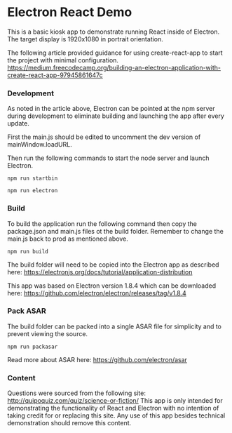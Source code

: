 # Electron React Demo

This is a basic kiosk app to demonstrate running React inside of Electron. The target display is 1920x1080 in portrait orientation.

The following article provided guidance for using create-react-app to start the project with minimal configuration.
https://medium.freecodecamp.org/building-an-electron-application-with-create-react-app-97945861647c


### Development
As noted in the article above, Electron can be pointed at the npm server during development to eliminate building and launching the app after every update.

First the main.js should be edited to uncomment the dev version of mainWindow.loadURL.

Then run the following commands to start the node server and launch Electron.

`npm run startbin`

`npm run electron`


### Build
To build the application run the following command then copy the package.json and main.js files ot the build folder. Remember to change the main.js back to prod as mentioned above. 

`npm run build`

The build folder will need to be copied into the Electron app as described here:
https://electronjs.org/docs/tutorial/application-distribution

This app was based on Electron version 1.8.4 which can be downloaded here:
https://github.com/electron/electron/releases/tag/v1.8.4

### Pack ASAR
The build folder can be packed into a single ASAR file for simplicity and to prevent viewing the source.

`npm run packasar`


Read more about ASAR here: https://github.com/electron/asar


### Content
Questions were sourced from the following site:
http://quipoquiz.com/quiz/science-or-fiction/ This app is only intended for demonstrating the functionality of React and Electron with no intention of taking credit for or replacing this site. Any use of this app besides technical demonstration should remove this content. 